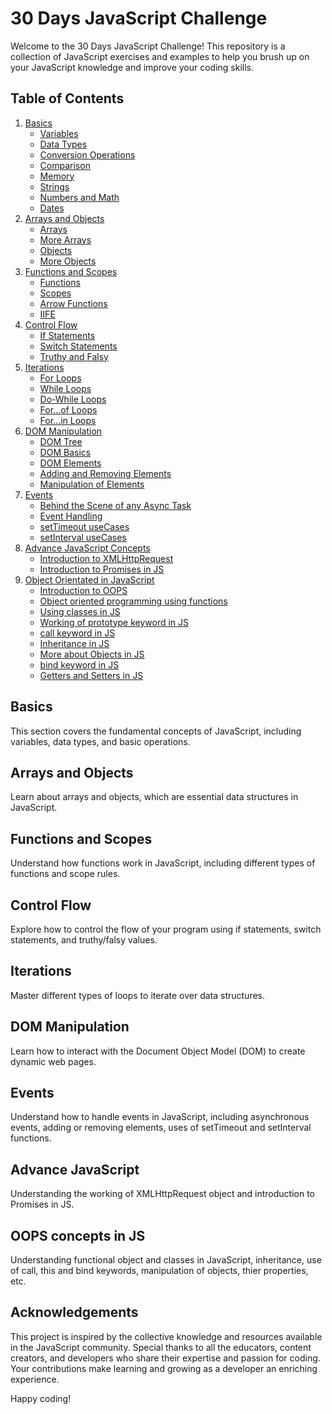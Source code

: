 # 30 Days JavaScript Challenge

Welcome to the 30 Days JavaScript Challenge! This repository is a collection of JavaScript exercises and examples to help you brush up on your JavaScript knowledge and improve your coding skills.

## Table of Contents

1. [Basics](#basics)
    - [Variables](01_basics/01_variables.js)
    - [Data Types](01_basics/02_datatypes.js)
    - [Conversion Operations](01_basics/03_conversionOperations.js)
    - [Comparison](01_basics/04_comparison.js)
    - [Memory](01_basics/05_memory.js)
    - [Strings](01_basics/06_strings.js)
    - [Numbers and Math](01_basics/07_numsAndMaths.js)
    - [Dates](01_basics/08_datesInJS.js)
2. [Arrays and Objects](#arrays-and-objects)
    - [Arrays](02_basics/01_arrays.js)
    - [More Arrays](02_basics/02_arrays.js)
    - [Objects](02_basics/03_objects.js)
    - [More Objects](02_basics/04_objects.js)
3. [Functions and Scopes](#functions-and-scopes)
    - [Functions](03_basics/01_functions.js)
    - [Scopes](03_basics/02_scopes.js)
    - [Arrow Functions](03_basics/03_arrow.js)
    - [IIFE](03_basics/04_iife.js)
4. [Control Flow](#control-flow)
    - [If Statements](04_controlFlow/one.js)
    - [Switch Statements](04_controlFlow/switch.js)
    - [Truthy and Falsy](04_controlFlow/truthy.js)
5. [Iterations](#iterations)
    - [For Loops](05_iterations/one.js)
    - [While Loops](05_iterations/two.js)
    - [Do-While Loops](05_iterations/three.js)
    - [For...of Loops](05_iterations/four.js)
    - [For...in Loops](05_iterations/five.js)
6. [DOM Manipulation](#dom-manipulation)
    - [DOM Tree](06_DOM/DOM.drawio)
    - [DOM Basics](06_DOM/one.html)
    - [DOM Elements](06_DOM/two.html)
    - [Adding and Removing Elements](06_DOM/three.html)
    - [Manipulation of Elements](06_DOM/four.html)
7. [Events](#events)
    - [Behind the Scene of any Async Task](08_events/Async.txt)
    - [Event Handling](08_events/one.js)
    - [setTimeout useCases](08_events/two.html)
    - [setInterval useCases](08_events/three.html)
8. [Advance JavaScript Concepts](#advance)
    - [Introduction to XMLHttpRequest](09_advance_one/APIrequest.html)
    - [Introduction to Promises in JS](09_advance_one/promises.js)
9. [Object Orientated in JavaScript](#OOPS)
    - [Introduction to OOPS](10_OOPS/notes.md)
    - [Object oriented programming using functions](10_OOPS/oops.js)
    - [Using classes in JS](10_OOPS/myClasses.js)
    - [Working of prototype keyword in JS](10_OOPS/prototype.js)
    - [call keyword in JS](10_OOPS/call.js)
    - [Inheritance in JS](10_OOPS/inheritance.js)
    - [More about Objects in JS](10_OOPS/mathPi.js)
    - [bind keyword in JS](10_OOPS/bind.html)
    - [Getters and Setters in JS](10_OOPS/getters_setters.js)


## Basics

This section covers the fundamental concepts of JavaScript, including variables, data types, and basic operations.

## Arrays and Objects

Learn about arrays and objects, which are essential data structures in JavaScript.

## Functions and Scopes

Understand how functions work in JavaScript, including different types of functions and scope rules.

## Control Flow

Explore how to control the flow of your program using if statements, switch statements, and truthy/falsy values.

## Iterations

Master different types of loops to iterate over data structures.

## DOM Manipulation

Learn how to interact with the Document Object Model (DOM) to create dynamic web pages.

## Events

Understand how to handle events in JavaScript, including asynchronous events, adding or removing elements, uses of setTimeout and setInterval functions.

## Advance JavaScript

Understanding the working of XMLHttpRequest object and introduction to Promises in JS.

## OOPS concepts in JS

Understanding functional object and classes in JavaScript, inheritance, use of call, this and bind keywords, manipulation of objects, thier properties, etc.

## Acknowledgements

This project is inspired by the collective knowledge and resources available in the JavaScript community. Special thanks to all the educators, content creators, and developers who share their expertise and passion for coding. Your contributions make learning and growing as a developer an enriching experience.

Happy coding!